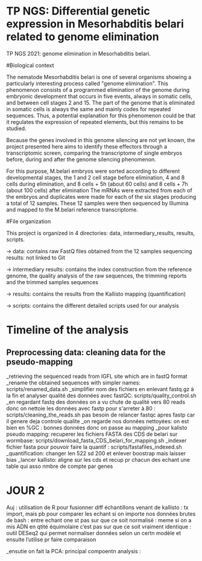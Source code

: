 # TP NGS: Differential genetic expression in Mesorhabditis belari related to genome elimination

TP NGS 2021: genome elimination in Mesorhabditis belari.

#Biological context

The nematode Mesorhabditis belari is one of several organisms showing a particularly interesting process called "genome elimination". This phenomenon consists of a programmed elimination of the genome during embryonic development that occurs in five events, always in somatic cells, and between cell stages 2 and 15. The part of the genome that is eliminated in somatic cells is always the same and mainly codes for repeated sequences. Thus, a potential explanation for this phenomenon could be that it regulates the expression of repeated elements, but this remains to be studied. 

Because the genes involved in this genome silencing are not yet known, the project presented here aims to identify these effectors through a transcriptomic screen, comparing the transcriptome of single embryos before, during and after the genome silencing phenomenon. 

For this purpose, M.belari embryos were sorted according to different developmental stages, the 1 and 2 cell stage before elimination, 4 and 8 cells during elimination, and 8 cells + 5h (about 60 cells) and 8 cells + 7h (about 100 cells) after elimination
The mRNAs were extracted from each of the embryos and duplicates were made for each of the six stages producing a total of 12 samples. These 12 samples were then sequenced by Illumina and mapped to the M.belari reference transcriptome.

#File organization

This project is organized in 4 directories: data, intermediary_results, results, scripts.


-> data: contains raw FastQ files obtained from the 12 samples sequencing
results: not linked to Git

-> intermediary results: contains the index construction from the reference genome, the quality analysis of the raw sequences, the trimming reports and the trimmed samples sequences 

-> results: contains the results from the Kallisto mapping (quantification) 

-> scripts: contains the different detailed scripts used for our analysis

# Timeline of the analysis

## Preprocessing data: cleaning data for the pseudo-mapping

_retrieving the sequenced reads from IGFL site which are in fastQ format
_rename the obtained sequences with simpler names: scripts/renamed_data.sh
_simplifier nom des fichiers en enlevant fastq.gz à la fin et analyser qualité des données avec fastQC: scripts/quality_control.sh
_en regardant fastq des données on a vu chute de qualité vers 80 reads donc on nettoie les données avec fastp pour s'arreter à 80 : scripts/cleaning_the_reads.sh
pas besoin de relancer fastqc apres fastp car il genere deja controle qualite
_on regarde nos données nettoyées: on est bien en %GC : bonnes données donc on passe au mapping
_pour kalisto pseudo mapping: recuperer les fichiers FASTA des CDS de belari sur wormbase: scripts/download_fasta_CDS_belari_for_mapping.sh
_indexer fichier fasta pour pouvoir faire la quantif : scripts/fastafiles_indexed.sh
_quantification: changer len 522 sd 200 et enlever boostrap mais laisser bias 
_lancer kallisto: aligne sur les cds et recup pr chacun des echant une table qui asso nmbre de compte par genes 

# JOUR 2

Auj : utilisation de R pour fusionner diff échantillons venant de kallisto : tx import, mais pb pour comparer les echant si on importe nos données brutes de bash : entre echant one st pas sur que ce soit normalisé : meme si on a mis ADN en qtité équimolaire c’est pas sur que ce soit vraiment identique : outil DESeq2 qui permet normaliser données selon un certn modèle et ensuite l’utilise pr faire comparaison 



_ensutie on fait la PCA: principal compoentn analysis :

